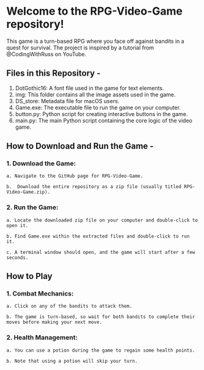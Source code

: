 # Welcome to the RPG-Video-Game repository! 
This game is a turn-based RPG where you face off against bandits in a quest for survival. The project is inspired by a tutorial from @CodingWithRuss on YouTube.

## Files in this Repository -

1. DotGothic16: A font file used in the game for text elements.
2. img: This folder contains all the image assets used in the game.
3. DS_store: Metadata file for macOS users.
4. Game.exe: The executable file to run the game on your computer.
5. button.py: Python script for creating interactive buttons in the game.
6. main.py: The main Python script containing the core logic of the video game.

## How to Download and Run the Game - 

### 1. Download the Game:
    a. Navigate to the GitHub page for RPG-Video-Game.
  
    b.  Download the entire repository as a zip file (usually titled RPG-Video-Game.zip).
### 2. Run the Game:
    a. Locate the downloaded zip file on your computer and double-click to open it.
  
    b. Find Game.exe within the extracted files and double-click to run it.
  
    c. A terminal window should open, and the game will start after a few seconds.

## How to Play

### 1. Combat Mechanics:
    a. Click on any of the bandits to attack them.
  
    b. The game is turn-based, so wait for both bandits to complete their moves before making your next move.
### 2. Health Management:
    a. You can use a potion during the game to regain some health points.
  
    b. Note that using a potion will skip your turn.

